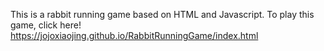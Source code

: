This is a rabbit running game based on HTML and Javascript. To play this game, click here! https://jojoxiaojing.github.io/RabbitRunningGame/index.html

